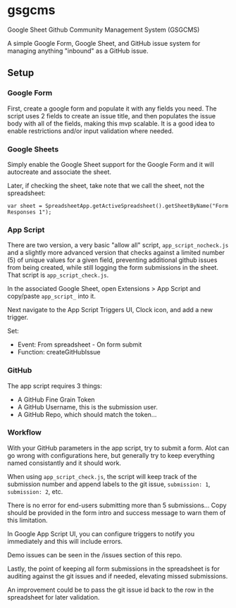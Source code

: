 # gsgcms
Google Sheet Github Community Management System (GSGCMS)

A simple Google Form, Google Sheet, and GitHub issue system for managing anything "inbound" as a GitHub issue.

## Setup

### Google Form

First, create a google form and populate it with any fields you need. The script uses 2 fields to create an issue title, and then populates the issue body with all of the fields, making this mvp scalable. It is a good idea to enable restrictions and/or input validation where needed.

### Google Sheets

Simply enable the Google Sheet support for the Google Form and it will autocreate and associate the sheet.

Later, if checking the sheet, take note that we call the sheet, not the spreadsheet:

`var sheet = SpreadsheetApp.getActiveSpreadsheet().getSheetByName("Form Responses 1");`


### App Script

There are two version, a very basic "allow all" script, `app_script_nocheck.js` and a slightly more advanced version that checks against a limited number (5) of unique values for a given field, preventing additional github issues from being created, while still logging the form submissions in the sheet. That script is `app_script_check.js`.

In the associated Google Sheet, open Extensions > App Script and copy/paste `app_script_` into it.

Next navigate to the App Script Triggers UI, Clock icon, and add a new trigger.

Set:
- Event: From spreadsheet - On form submit
- Function: createGitHubIssue

### GitHub

The app script requires 3 things:

- A GitHub Fine Grain Token
- A GitHub Username, this is the submission user.
- A GitHub Repo, which should match the token...

### Workflow

With your GitHub parameters in the app script, try to submit a form. Alot can go wrong with configurations here, but generally try to keep everything named consistantly and it should work.

When using `app_script_check.js`, the script will keep track of the submission number and append labels to the git issue, `submission: 1`, `submission: 2`, etc.

There is no error for end-users submitting more than 5 submissions... Copy should be provided in the form intro and success message to warn them of this limitation.

In Google App Script UI, you can configure triggers to notify you immediately and this will include errors.

Demo issues can be seen in the /issues section of this repo.

Lastly, the point of keeping all form submissions in the spreadsheet is for auditing against the git issues and if needed, elevating missed submissions.

An improvement could be to pass the git issue id back to the row in the spreadsheet for later validation.
